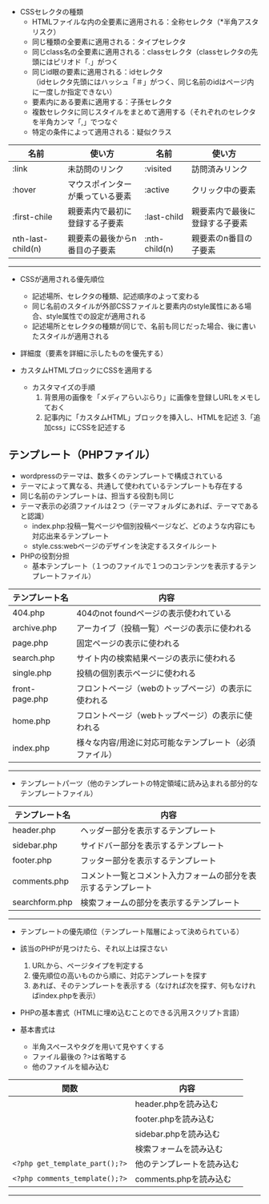 ﻿   - CSSセレクタの種類
      - HTMLファイルな内の全要素に適用される：全称セレクタ（*半角アスタリスク）
      - 同じ種類の全要素に適用される：タイプセレクタ
      - 同じclass名の全要素に適用される：classセレクタ（classセレクタの先頭にはピリオド「.」がつく
      - 同じid眼の要素に適用される：idセレクタ  
       （idセレクタ先頭にはハッシュ「＃」がつく、同じ名前のidはページ内に一度しか指定できない）
      - 要素内にある要素に適用する：子孫セレクタ
      - 複数セレクタに同じスタイルをまとめて適用する（それぞれのセレクタを半角カンマ「,」でつなぐ
      - 特定の条件によって適用される：疑似クラス

| 名前 | 使い方 | 名前 | 使い方 |
|---|---|---|---|
| :link | 未訪問のリンク | :visited | 訪問済みリンク |
| :hover | マウスポインターが乗っている要素 | :active | クリック中の要素 |
| :first-chile | 親要素内で最初に登録する子要素 | :last-child | 親要素内で最後に登録する子要素 |
| nth-last-child(n) | 親要素の最後からn番目の子要素 | :nth-child(n) | 親要素のn番目の子要素 |

---

   - CSSが適用される優先順位
      - 記述場所、セレクタの種類、記述順序のよって変わる
      - 同じ名前のスタイルが外部CSSファイルと要素内のstyle属性にある場合、style属性での設定が適用される
      - 記述場所とセレクタの種類が同じで、名前も同じだった場合、後に書いたスタイルが適用される
 
   - 詳細度（要素を詳細に示したものを優先する）

   - カスタムHTMLブロックにCSSを適用する
      - カスタマイズの手順
         1. 背景用の画像を「メディアらいぶらり」に画像を登録しURLをメモしておく
         2. 記事内に「カスタムHTML」ブロックを挿入し、HTMLを記述
         3.「追加css」にCSSを記述する

## テンプレート（PHPファイル）
   - wordpressのテーマは、数多くのテンプレートで構成されている
   - テーマによって異なる、共通して使われているテンプレートも存在する
   - 同じ名前のテンプレートは、担当する役割も同じ
   - テーマ表示の必須ファイルは２つ（テーマフォルダにあれば、テーマであると認識）
      - index.php:投稿一覧ページや個別投稿ページなど、どのような内容にも対応出来るテンプレート
      - style.css:webページのデザインを決定するスタイルシート
   - PHPの役割分担
      - 基本テンプレート（１つのファイルで１つのコンテンツを表示するテンプレートファイル）

| テンプレート名 | 内容 | 
|---|---|
| 404.php | 404のnot foundページの表示使われている | 
| archive.php | アーカイブ（投稿一覧）ページの表示に使われる |
| page.php | 固定ページの表示に使われる |
| search.php | サイト内の検索結果ページの表示に使われる |
| single.php | 投稿の個別表示ページに使われる |
| front-page.php | フロントページ（webのトップページ）の表示に使われる |
| home.php | フロントページ（webトップページ）の表示に使われる |
| index.php | 様々な内容/用途に対応可能なテンプレート（必須ファイル）|

---

   - テンプレートパーツ（他のテンプレートの特定領域に読み込まれる部分的なテンプレートファイル）       

| テンプレート名 | 内容 | 
|---|---|
| header.php | ヘッダー部分を表示するテンプレート | 
| sidebar.php | サイドバー部分を表示するテンプレート |
| footer.php | フッター部分を表示するテンプレート |
| comments.php | コメント一覧とコメント入力フォームの部分を表示するテンプレート |
| searchform.php | 検索フォームの部分を表示するテンプレート |

---

   - テンプレートの優先順位（テンプレート階層によって決められている）
   - 該当のPHPが見つけたら、それ以上は探さない
      1. URLから、ページタイプを判定する
      2. 優先順位の高いものから順に、対応テンプレートを探す
      3. あれば、そのテンプレートを表示する（なければ次を探す、何もなければindex.phpを表示）

   - PHPの基本書式（HTMLに埋め込むことのできる汎用スクリプト言語）
   - 基本書式は <?php……?>
      - 半角スペースやタグを用いて見やすくする
      - ファイル最後の ?>は省略する
      - 他のファイルを組み込む

| 関数 | 内容 | 
|---|---|
| <?php get_header();?> | header.phpを読み込む | 
| <?php get_footer();?> | footer.phpを読み込む |
| <?php get_sidebar();?> | sidebar.phpを読み込む |
| <?php get_search_form();?> | 検索フォームを読み込む |
| `<?php get_template_part();?>` | 他のテンプレートを読み込む |
| `<?php comments_template();?>` | comments.phpを読み込む |

---























